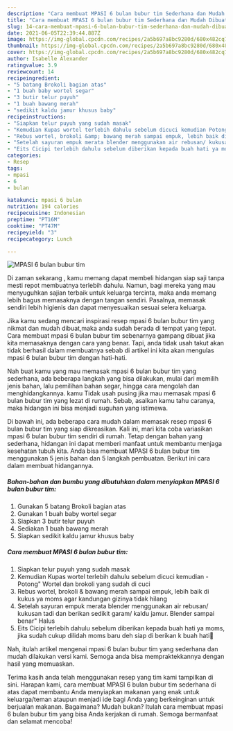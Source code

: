 ```yaml
---
description: "Cara membuat MPASI 6 bulan bubur tim Sederhana dan Mudah Dibuat"
title: "Cara membuat MPASI 6 bulan bubur tim Sederhana dan Mudah Dibuat"
slug: 14-cara-membuat-mpasi-6-bulan-bubur-tim-sederhana-dan-mudah-dibuat
date: 2021-06-05T22:39:44.887Z
image: https://img-global.cpcdn.com/recipes/2a5b697a8bc9280d/680x482cq70/mpasi-6-bulan-bubur-tim-foto-resep-utama.jpg
thumbnail: https://img-global.cpcdn.com/recipes/2a5b697a8bc9280d/680x482cq70/mpasi-6-bulan-bubur-tim-foto-resep-utama.jpg
cover: https://img-global.cpcdn.com/recipes/2a5b697a8bc9280d/680x482cq70/mpasi-6-bulan-bubur-tim-foto-resep-utama.jpg
author: Isabelle Alexander
ratingvalue: 3.9
reviewcount: 14
recipeingredient:
- "5 batang Brokoli bagian atas"
- "1 buah baby wortel segar"
- "3 butir telur puyuh"
- "1 buah bawang merah"
- "sedikit kaldu jamur khusus baby"
recipeinstructions:
- "Siapkan telur puyuh yang sudah masak"
- "Kemudian Kupas wortel terlebih dahulu sebelum dicuci kemudian Potong&#34; Wortel dan brokoli yang sudah di cuci"
- "Rebus wortel, brokoli &amp; bawang merah sampai empuk, lebih baik di kukus ya moms agar kandungan gizinya tidak hilang"
- "Setelah sayuran empuk merata blender menggunakan air rebusan/ kukusan tadi dan berikan sedikit garam/ kaldu jamur. Blender sampai benar&#34; Halus"
- "Eits Cicipi terlebih dahulu sebelum diberikan kepada buah hati ya moms, jika sudah cukup dilidah moms baru deh siap di berikan k buah hati🥰"
categories:
- Resep
tags:
- mpasi
- 6
- bulan

katakunci: mpasi 6 bulan 
nutrition: 194 calories
recipecuisine: Indonesian
preptime: "PT16M"
cooktime: "PT47M"
recipeyield: "3"
recipecategory: Lunch

---
```



![MPASI 6 bulan bubur tim](https://img-global.cpcdn.com/recipes/2a5b697a8bc9280d/680x482cq70/mpasi-6-bulan-bubur-tim-foto-resep-utama.jpg)

Di zaman  sekarang , kamu memang dapat membeli hidangan siap saji tanpa mesti repot membuatnya terlebih dahulu. Namun, bagi mereka yang mau menyuguhkan sajian terbaik untuk keluarga tercinta, maka anda memang lebih bagus memasaknya dengan tangan sendiri. Pasalnya, memasak sendiri lebih higienis dan dapat menyesuaikan sesuai selera keluarga.

Jika kamu sedang mencari inspirasi resep mpasi 6 bulan bubur tim yang nikmat dan mudah dibuat,maka anda sudah berada di tempat yang tepat. Cara membuat mpasi 6 bulan bubur tim  sebenarnya gampang dibuat jika kita memasaknya dengan cara yang benar. Tapi, anda tidak usah takut akan tidak berhasil dalam membuatnya 
sebab di artikel ini kita akan mengulas mpasi 6 bulan bubur tim dengan hati-hati.  



Nah buat kamu yang mau memasak mpasi 6 bulan bubur tim yang sederhana, ada beberapa langkah yang bisa dilakukan, mulai dari memilih jenis bahan, lalu pemilihan bahan segar, hingga cara mengolah dan menghidangkannya. kamu Tidak usah pusing jika mau memasak mpasi 6 bulan bubur tim yang lezat di rumah. Sebab, asalkan kamu  tahu caranya, maka hidangan ini bisa menjadi suguhan yang istimewa.

Di bawah ini, ada beberapa cara mudah dalam memasak resep mpasi 6 bulan bubur tim yang siap dikreasikan. Kali ini, mari kita coba variasikan mpasi 6 bulan bubur tim sendiri di rumah. Tetap dengan bahan yang sederhana, hidangan ini dapat memberi manfaat untuk membantu menjaga kesehatan tubuh kita. Anda bisa membuat MPASI 6 bulan bubur tim menggunakan 5 jenis bahan dan 5 langkah pembuatan. Berikut ini cara dalam membuat hidangannya.

<!--inarticleads1-->

##### Bahan-bahan dan bumbu yang dibutuhkan dalam menyiapkan MPASI 6 bulan bubur tim:

1. Gunakan 5 batang Brokoli bagian atas
1. Gunakan 1 buah baby wortel segar
1. Siapkan 3 butir telur puyuh
1. Sediakan 1 buah bawang merah
1. Siapkan sedikit kaldu jamur khusus baby




<!--inarticleads2-->

##### Cara membuat MPASI 6 bulan bubur tim:

1. Siapkan telur puyuh yang sudah masak
1. Kemudian Kupas wortel terlebih dahulu sebelum dicuci kemudian - Potong&#34; Wortel dan brokoli yang sudah di cuci
1. Rebus wortel, brokoli &amp; bawang merah sampai empuk, lebih baik di kukus ya moms agar kandungan gizinya tidak hilang
1. Setelah sayuran empuk merata blender menggunakan air rebusan/ kukusan tadi dan berikan sedikit garam/ kaldu jamur. Blender sampai benar&#34; Halus
1. Eits Cicipi terlebih dahulu sebelum diberikan kepada buah hati ya moms, jika sudah cukup dilidah moms baru deh siap di berikan k buah hati🥰




Nah, itulah artikel mengenai  mpasi 6 bulan bubur tim  yang sederhana dan mudah dilakukan versi kami. Semoga anda bisa mempraktekkannya dengan hasil yang memuaskan. 

Terima kasih anda telah menggunakan resep yang tim kami tampilkan di sini. Harapan kami, cara membuat  MPASI 6 bulan bubur tim sederhana di atas dapat membantu Anda menyiapkan makanan yang enak untuk keluarga/teman ataupun menjadi ide bagi Anda yang berkeinginan untuk berjualan makanan. Bagaimana? Mudah bukan? Itulah cara membuat mpasi 6 bulan bubur tim yang bisa Anda kerjakan di rumah. Semoga bermanfaat dan selamat mencoba!

